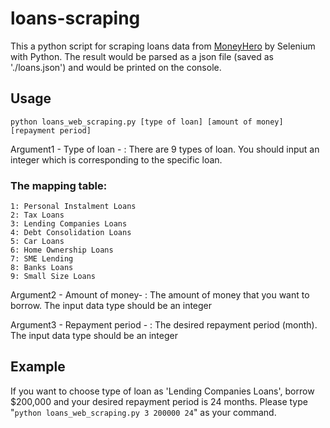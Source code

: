 # loans-scraping

This a python script for scraping loans data from [MoneyHero](https://www.moneyhero.com.hk/zh/personal-loan) by Selenium with Python. The result would be parsed as a json file (saved as './loans.json') and would be printed on the console. 

## Usage
```console
python loans_web_scraping.py [type of loan] [amount of money] [repayment period]
```
Argument1 - Type of loan - : There are 9 types of loan. You should input an integer which is corresponding to the specific loan.  
### The mapping table: 

    1: Personal Instalment Loans
    2: Tax Loans
    3: Lending Companies Loans
    4: Debt Consolidation Loans
    5: Car Loans
    6: Home Ownership Loans
    7: SME Lending
    8: Banks Loans
    9: Small Size Loans

Argument2 - Amount of money- : The amount of money that you want to borrow. The input data type should be an integer

Argument3 - Repayment period - : The desired repayment period (month). The input data type should be an integer

## Example
If you want to choose type of loan as 'Lending Companies Loans', borrow $200,000 and your desired repayment period is 24 months.
Please type "`python loans_web_scraping.py 3 200000 24`" as your command.
